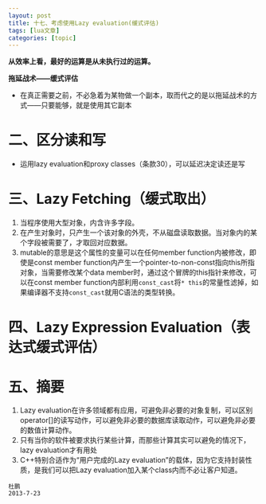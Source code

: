 ```yaml
---
layout: post
title: 十七、考虑使用Lazy evaluation(缓式评估) 
tags: [lua文章]
categories: [topic]
---
```

**从效率上看，最好的运算是从未执行过的运算。**

**拖延战术——缓式评估**

  * 在真正需要之前，不必急着为某物做一个副本，取而代之的是以拖延战术的方式——只要能够，就是使用其它副本

# 二、区分读和写

  * 运用lazy evaluation和proxy classes（条款30），可以延迟决定读还是写

# 三、Lazy Fetching（缓式取出）

  1. 当程序使用大型对象，内含许多字段。
  2. 在产生对象时，只产生一个该对象的外壳，不从磁盘读取数据。当对象内的某个字段被需要了，才取回对应数据。
  3. mutable的意思是这个属性的变量可以在任何member function内被修改，即使是const member function内产生一个pointer-to-non-const指向this所指对象，当需要修改某个data member时，通过这个冒牌的this指针来修改，可以在const member function内部利用`const_cast`将`* this`的常量性滤掉，如果编译器不支持`const_cast`就用C语法的类型转换。

# 四、Lazy Expression Evaluation（表达式缓式评估）

# 五、摘要

  1. Lazy evaluation在许多领域都有应用，可避免非必要的对象复制，可以区别operator[]的读写动作，可以避免非必要的数据库读取动作，可以避免非必要的数值计算动作。
  2. 只有当你的软件被要求执行某些计算，而那些计算其实可以避免的情况下，lazy evaluation才有用处
  3. C++特别合适作为“用户完成的Lazy evaluation”的载体，因为它支持封装性质，是我们可以把Lazy evaluation加入某个class内而不必让客户知道。

    
    
    杜鹏
    2013-7-23
